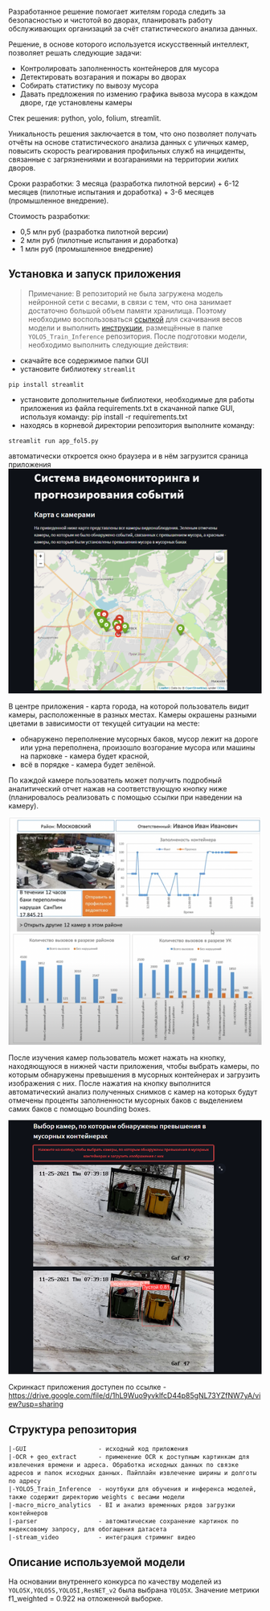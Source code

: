 Разработанное решение помогает жителям города следить за безопасностью и чистотой во дворах, планировать работу обслуживающих организаций за счёт статистического анализа данных.

Решение, в основе которого используется искусственный интеллект, позволяет решать следующие задачи:
- Контролировать заполненность контейнеров для мусора
- Детектировать возгарания и пожары во дворах
- Собирать статистику по вывозу мусора
- Давать предложения по измению графика вывоза мусора в каждом дворе, где установлены камеры

Стек решения: python, yolo, folium, streamlit.

Уникальность решения заключается в том, что оно позволяет получать отчёты на основе статистического анализа данных с уличных камер, повысить скорость реагирования профильных служб на инциденты, связанные с загрязнениями и возгараниями на территории жилих дворов. 

Сроки разработки: 3 месяца (разработка пилотной версии) + 6-12 месяцев (пилотные испытания и доработка) + 3-6 месяцев (промышленное внедрение).

Стоимость разработки: 
- 0,5 млн руб (разработка пилотной версии) 
- 2 млн руб (пилотные испытания и доработка) 
-  1 млн руб (промышленное внедрение)



## Установка и запуск приложения
>Примечание: В репозиторий не была загружена модель нейронной сети с весами, в связи с тем, что она занимает достаточно большой объем памяти хранилища. Поэтому необходимо воспользоваться [ссылкой](https://drive.google.com/drive/folders/1GngMurVoAZ-4tjBJWCziYvHtdw25lfC7?usp=sharing) для скачивания весов модели и выполнить [инструкции](https://github.com/waico/smart_city_kazan/blob/main/YOLO5_Train_Inference/readme.md), размещённые в папке `YOLO5_Train_Inference` репозитория. После подготовки модели, необходимо выполнить следующие действия:
- скачайте все содержимое папки GUI
- установите библиотеку `streamlit`
```terminal
pip install streamlit
```
- установите дополнительные библиотеки, необходимые для работы приложения из файла requirements.txt в скачанной папке GUI, используя команду:
	pip install -r requirements.txt 
- находясь в корневой директории репозитория выполните команду:  
```terminal
streamlit run app_fol5.py
```
автоматически откроется окно браузера и в нём загрузится сраница приложения
![#Рисунок 1 - Скриншот работы приложения](scren1.png)

В центре приложения - карта города, на которой пользователь видит камеры, расположенные в разных местах. Камеры окрашены разными цветами в зависимости от текущей ситуации на месте: 
- обнаружено переполнение мусорных баков, мусор лежит на дороге или урна переполнена, произошло возгорание мусора или машины на парковке - камера будет красной, 
- всё в порядке - камера будет зелёной.

По каждой камере пользователь может получить подробный аналитический отчет нажав на соответствующую кнопку ниже (планировалось реализовать с помощью ссылки при наведении на камеру).

![#Рисунок 2 - Скриншот работы приложения](stats.png)

После изучения камер пользователь может нажать на кнопку, находяющуюся в нижней части приложения, чтобы выбрать камеры, по которым обнаружены превышения в мусорных контейнерах и загрузить изображения с них. После нажатия на кнопку выполнится автоматический анализ полученных снимков с камер на которых будут отмечены проценты заполненности мусорных баков с выделением самих баков с помощью bounding boxes.

![#Рисунок 3 - Скриншот работы приложения](scren2.png)


Скринкаст приложения доступен по ссылке - https://drive.google.com/file/d/1hL9Wuo9yvklfcD44p85gNL73YZfNW7yA/view?usp=sharing


## Структура репозитория
```
|-GUI                    - исходный код приложения
|-OCR + geo_extract      - применение OCR к доступным картинкам для извлечения времени и адреса. Обработка исходных данных по связке адресов и папок исходных данных. Пайплайн извлечение ширины и долготы по адресу
|-YOLO5_Train_Inference  - ноутбуки для обучения и инференса моделей, также содержит директорию weights с весами модели
|-macro_micro_analytics  - BI и анализ временных рядов загрузки контейнеров
|-parser                 - автоматические сохранение картинок по яндексовому запросу, для обогащения датасета
|-stream_video           - интеграция стриминг видео
```

## Описание используемой модели
На основании внутреннего конкурса по качеству моделей из `YOLO5X,YOLO5S,YOLO5I,ResNET_v2` была выбрана `YOLO5X`. Значение метрики f1_weighted = 0.922 на отложенной выборке.